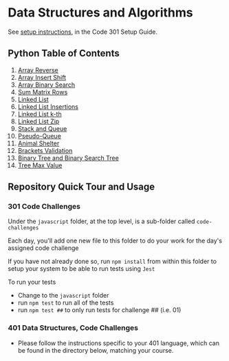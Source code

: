 # Data Structures and Algorithms

See [setup instructions](https://codefellows.github.io/setup-guide/code-301/2-code-challenges), in the Code 301 Setup Guide.

## Python Table of Contents

1. [Array Reverse](/python/docs/array_reverse/README.md)
1. [Array Insert Shift](/python/docs/array_insert_shift/README.md)
1. [Array Binary Search](/python/docs/array_binary_search/README.md)
1. [Sum Matrix Rows](/python/docs/sum_matrix_rows/README.md)
1. [Linked List](/python/data_structures/linked_list.py)
1. [Linked List Insertions](/python/docs/linked_list_insertions/README.md)
1. [Linked List k-th](/python/docs/linked_list_kth/README.md)
1. [Linked List Zip](/python/docs/linked_list_zip/README.md)
1. [Stack and Queue](/python/docs/stack_and_queue/README.md)
1. [Pseudo-Queue](/python/docs/stack_queue_pseudo/README.md)
1. [Animal Shelter](/python/docs/stack_queue_animal_shelter/README.md)
1. [Brackets Validation](/python/docs/stack_queue_brackets/README.md)
1. [Binary Tree and Binary Search Tree](/python/docs/trees/README.md)
1. [Tree Max Value](/python/docs/tree_max/README.md)

## Repository Quick Tour and Usage

### 301 Code Challenges

Under the `javascript` folder, at the top level, is a sub-folder called `code-challenges`

Each day, you'll add one new file to this folder to do your work for the day's assigned code challenge

If you have not already done so, run `npm install` from within this folder to setup your system to be able to run tests using `Jest`

To run your tests

- Change to the `javascript` folder
- run `npm test` to run all of the tests
- run `npm test ##` to only run tests for challenge ## (i.e. 01)

### 401 Data Structures, Code Challenges

- Please follow the instructions specific to your 401 language, which can be found in the directory below, matching your course.
